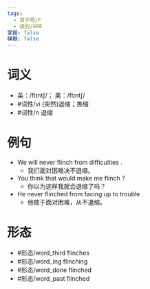 ```yaml
---
tags:
  - 首字母/F
  - 级别/GRE
掌握: false
模糊: false
---
```

# 词义
- 英：/flɪntʃ/； 美：/flɪntʃ/
- #词性/vi  (突然)退缩；畏缩
- #词性/n  退缩
# 例句
- We will never flinch from difficulties .
	- 我们面对困难决不退缩。
- You think that would make me flinch ?
	- 你以为这样我就会退缩了吗？
- He never flinched from facing up to trouble .
	- 他敢于面对困难，从不退缩。
# 形态
- #形态/word_third flinches
- #形态/word_ing flinching
- #形态/word_done flinched
- #形态/word_past flinched
